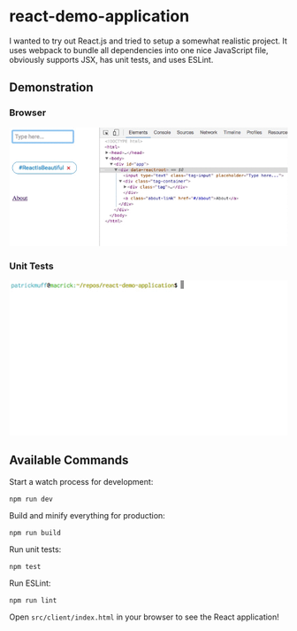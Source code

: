 # react-demo-application

I wanted to try out React.js and tried to setup a somewhat realistic project. It uses webpack to bundle all dependencies into one nice JavaScript file, obviously supports JSX, has unit tests, and uses ESLint.

## Demonstration

### Browser

![demo video](demo.gif)

### Unit Tests

![demo video unit tests](unittests.gif)

## Available Commands

Start a watch process for development:

```
npm run dev
```

Build and minify everything for production:

```
npm run build
```

Run unit tests:

```
npm test
```

Run ESLint:

```
npm run lint
```

Open `src/client/index.html` in your browser to see the React application!
